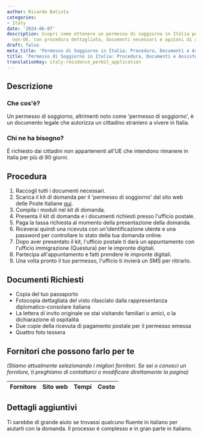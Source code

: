 ```yaml
---
author: Ricardo Batista
categories:
- Italy
date: '2024-06-07'
description: Scopri come ottenere un permesso di soggiorno in Italia per cittadini
  non-UE, con procedura dettagliata, documenti necessari e opzioni di assistenza.
draft: false
meta_title: 'Permesso di Soggiorno in Italia: Procedura, Documenti e Assistenza'
title: 'Permesso di Soggiorno in Italia: Procedura, Documenti e Assistenza'
translationKey: italy-residence_permit_application
---
```



## Descrizione
### Che cos'è?
Un permesso di soggiorno, altrimenti noto come 'permesso di soggiorno', è un documento legale che autorizza un cittadino straniero a vivere in Italia.

### Chi ne ha bisogno?
È richiesto dai cittadini non appartenenti all'UE che intendono rimanere in Italia per più di 90 giorni.

## Procedura
1. Raccogli tutti i documenti necessari.
2. Scarica il kit di domanda per il 'permesso di soggiorno' dal sito web delle Poste Italiane [qui](https://www.poste.it/estrattore-regole-postali.html).
3. Compila i moduli nel kit di domanda.
4. Presenta il kit di domanda e i documenti richiesti presso l'ufficio postale.
5. Paga la tassa richiesta al momento della presentazione della domanda.
6. Riceverai quindi una ricevuta con un'identificazione utente e una password per controllare lo stato della tua domanda online.
7. Dopo aver presentato il kit, l'ufficio postale ti darà un appuntamento con l'ufficio immigrazione (Questura) per le impronte digitali.
8. Partecipa all'appuntamento e fatti prendere le impronte digitali.
9. Una volta pronto il tuo permesso, l'ufficio ti invierà un SMS per ritirarlo.

## Documenti Richiesti
- Copia del tuo passaporto
- Fotocopia dettagliata del visto rilasciato dalla rappresentanza diplomatico-consolare italiana
- La lettera di invito originale se stai visitando familiari o amici, o la dichiarazione di ospitalità
- Due copie della ricevuta di pagamento postale per il permesso emessa
- Quattro foto tessera

## Fornitori che possono farlo per te

_(Stiamo attualmente selezionando i migliori fornitori. Se sei o conosci un fornitore, ti preghiamo di contattarci o modificare direttamente la pagina)_

| Fornitore       |     Sito web    |     Tempi        |       Costo      |
| --------------- | --------------- |  :-------------: | :-------------: |

## Dettagli aggiuntivi
Ti sarebbe di grande aiuto se trovassi qualcuno fluente in italiano per aiutarti con la domanda. Il processo è complesso e in gran parte in italiano.